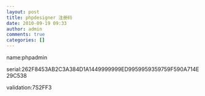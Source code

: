 ```yaml
---
layout: post
title: phpdesigner 注册码
date: 2010-09-19 09:33
author: admin
comments: true
categories: []
---
```

name:phpadmin

serial:262F8453AB2C3A384D1A1449999999ED9959959359759F590A714E29C538

validation:7S2FF3
